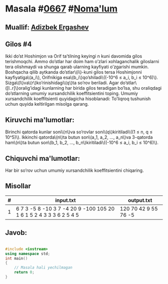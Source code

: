 
<h1>Masala #<a href="https://robocontest.uz/tasks/0667">0667</a> #<a href="https://robocontest.uz/tasks?category=1">Noma'lum</a></h1>
<h2> Muallif: <a href="https://robocontest.uz/profile/adizbek">Adizbek Ergashev</a></h2>
<h2>Gilos #4</h2>
<p>Ikki do’st Hoshimjon va Orif ta’tilning keyingi n kuni davomida gilos terishmoqchi. Ammo do’stlar har doim ham o’zlari xohlaganchalik giloslarni tera olishmaydi va shunga qarab ularning kayfiyati o’zgarishi mumkin. Boshqacha qilib aytkanda do’stlar\(i\)-kuni gilos tersa Hoshimjonni kayfiyatiga\(a_i\), Orifnikiga esa\(b_i\)qo’shiladi\((-10^6 ≤ a_i, b_i ≤ 10^6)\).
Sizga\(l\)va\(r\)ko’rinishidagi\(q\)ta so’rov beriladi. Agar do’stlar\([l..r]\)oralig’idagi kunlarning har birida gilos teradigan bo’lsa, shu oraliqdagi do’stlarning umumiy xursandchilik koeffitsientini toping. Umumiy xursandchilik koeffitsienti quyidagicha hisoblanadi:
To’liqroq tushunish uchun quyida keltirilgan misolga qarang.</p>
<h2>Kiruvchi ma'lumotlar:</h2>
<p>Birinchi qatorda kunlar soni\(n\)va so’rovlar soni\(q\)kiritiladi\((1 ≤ n, q ≤ 10^5)\). Ikkinchi qatorda\(n\)ta butun son\(a_1, a_2, ..., a_n\)va 3-qatorda ham\(n\)ta butun son\(b_1, b_2, ..., b_n\)kiritiladi\((-10^6 ≤ a_i, b_i ≤ 10^6)\).</p>
<h2>Chiquvchi ma'lumotlar:</h2>
<p>Har bir so’rov uchun umumiy xursandchilik koeffitsientini chiqaring.</p>
<h2>Misollar</h2>
<table>
    <thead>
        <tr>
            <th>#</th>
            <th>input.txt</th>
            <th>output.txt</th>
        </tr>
    </thead>
    <tbody>
            <tr>
                <td>1</td>
                <td>6 7
3 -5 8 -10 3 7
-4 20 9 -100 105 20
1 6
1 5
2 4
3 3
3 6
2 5
4 5</td>
                <td>120
70
42
9
55
76
-5</td>
            </tr>
    </tbody>
    </table>
    
<h2>Javob:</h2>

######
```cpp
#include <iostream>
using namespace std;
int main()
{
    // Masala hali yechilmagan
    return 0;
}
```
